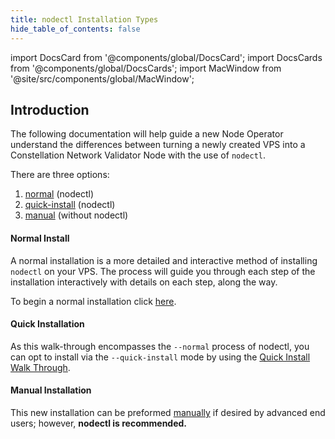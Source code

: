 ```yaml
---
title: nodectl Installation Types
hide_table_of_contents: false
---
```


import DocsCard from '@components/global/DocsCard';
import DocsCards from '@components/global/DocsCards';
import MacWindow from '@site/src/components/global/MacWindow';

<head>
  <title>Constellation Network automation with nodectl</title>
  <meta
    name="description"
    content="nodectl installation of on a new Node - Introduction"
  />
</head>

## Introduction

The following documentation will help guide a new Node Operator understand the differences between turning a newly created VPS into a Constellation Network Validator Node with the use of `nodectl`.

There are three options:
1. [normal](#normal-install) (nodectl)
1. [quick-install](#quick-installation) (nodectl)
1. [manual](#manual-installation) (without nodectl)

#### Normal Install

A normal installation is a more detailed and interactive method of installing `nodectl` on your VPS.  The process will guide you through each step of the installation interactively with details on each step, along the way.

To begin a normal installation click [here](/validate/automated/install/nodectlInstallInstall).

#### Quick Installation

As this walk-through encompasses the `--normal` process of nodectl, you can opt to install via the `--quick-install` mode by using the [Quick Install Walk Through](/validate/automated/quickInstall/nodectlQInstallStart).

#### Manual Installation

This new installation can be preformed [manually](/validate/manual/manual-install-getting-started) if desired by advanced end users; however, **nodectl is recommended.**
